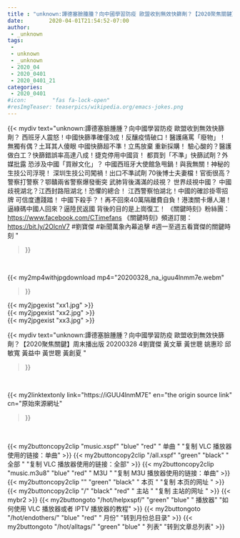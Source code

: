 ```yaml
---
title : "unknown:譚德塞臉腫腫？向中國學習防疫 歐盟收到無效快篩劑？【2020聚焦關鍵】周末播出版 20200328 4劉寶傑 黃文華 黃世聰 姚惠珍 邱敏寬 黃益中 黃世聰 黃創夏 "
date:        2020-04-01T21:54:52-07:00
author:
 - _unknown
tags:
 - 
 - unknown
 - _unknown
 - 2020_04
 - 2020_0401
 - 2020_0401_21
categories:
 - 2020_0401
#icon:        "fas fa-lock-open"
#resImgTeaser: teaserpics/wikipedia.org/emacs-jokes.png
---
```







{{< mydiv text="unknown:譚德塞臉腫腫？向中國學習防疫 歐盟收到無效快篩劑？ 西班牙人震怒！中國快篩準確僅3成！反釀疫情破口！醫護痛罵「廢物」！ 無獨有偶？土耳其人傻眼 中國快篩超不準！立馬放棄 重新採購！ 驗心酸的？醫護做白工？快篩錯誤率高達八成！捷克停用中國貨！  都買到「不準」快篩試劑？外媒批露 恐涉及中國「買辦文化」？ 中國西班牙大使館急甩鍋！與我無關！神秘的生技公司浮現！ 深圳生技公司闖禍！出口不準試劑 70後博士夫妻檔！官銜很高？  警察打警察？鄂贛兩省警察爆發衝突 武肺背後滿滿的歧視？ 世界歧視中國？ 中國歧視湖北？江西封路阻湖北！恐懼的總合！ 江西警察怕湖北！中國的確診掛零招牌 可信度遭踐踏！  中國下殺手？！再不回來40萬隔離費自負！港澳關卡爆人潮！ 逼綠碼中國人回來？逼陸民返國 背後的目的是上崗復工！  《關鍵時刻》粉絲團：https://www.facebook.com/CTimefans 《關鍵時刻》頻道訂閱：https://bit.ly/2OlcnV7  #劉寶傑 #新聞萬象內幕追擊 #週一至週五看寶傑的關鍵時刻 "
>}}
<br>


{{< my2mp4withjpgdownload mp4="20200328_na_iguu4lnmm7e.webm"
>}}

{{< my2jpgexist "xx1.jpg" >}}<br>
{{< my2jpgexist "xx2.jpg" >}}<br>
{{< my2jpgexist "xx3.jpg" >}}<br>



{{< mydiv text="unknown:譚德塞臉腫腫？向中國學習防疫 歐盟收到無效快篩劑？【2020聚焦關鍵】周末播出版 20200328 4劉寶傑 黃文華 黃世聰 姚惠珍 邱敏寬 黃益中 黃世聰 黃創夏 "
>}}
<br>

{{< my2linktextonly link="https://iGUU4lnmM7E"
en="the origin source link" cn="原始來源網址"
>}}


<br>


{{< my2buttoncopy2clip "music.xspf"        "blue"   "red"    " 单曲 "  "复制 VLC 播放器使用的链接：单曲" >}} {{< my2buttoncopy2clip "/all.xspf"         "green"  "black"  " 全部 "  "复制 VLC 播放器使用的链接：全部" >}} {{< my2buttoncopy2clip "music.m3u8"        "blue"   "red"    " M3U  "    "复制 M3U 播放器使用的链接：单曲" >}} {{< my2buttoncopy2clip ""                  "green"  "black"  " 本页 "    "复制 本页的网址 " >}} {{< my2buttoncopy2clip "/"                 "black"  "red"    " 主站 "    "复制 主站的网址 " >}} {{< mybr2 >}} {{< my2buttongoto      "/hot/helpxspf/"    "green"  "blue"   " 播放器" "如何使用 VLC 播放器或者 IPTV 播放器的教程" >}} {{< my2buttongoto      "/hot/endothers/"   "blue"   "red"    " 月份"   "转到月份总目录" >}} {{< my2buttongoto      "/hot/alltags/"     "green"  "blue"   " 列表"   "转到文章总列表" >}} 
